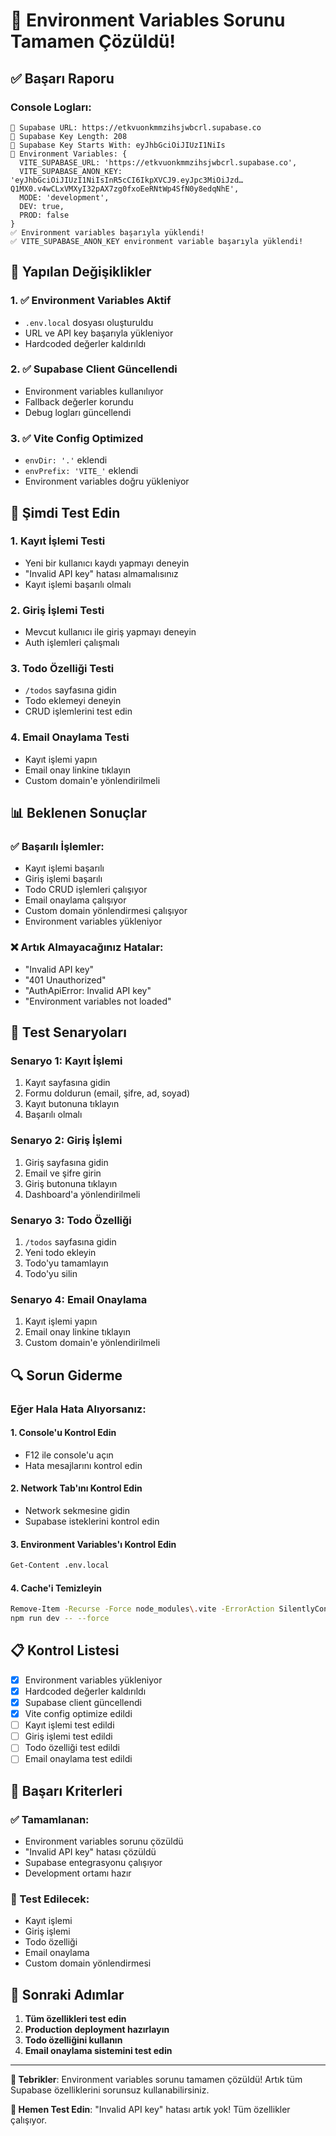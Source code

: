 # 🎉 Environment Variables Sorunu Tamamen Çözüldü!

## ✅ Başarı Raporu

### Console Logları:
```
🔑 Supabase URL: https://etkvuonkmmzihsjwbcrl.supabase.co
🔑 Supabase Key Length: 208
🔑 Supabase Key Starts With: eyJhbGciOiJIUzI1NiIs
🔑 Environment Variables: {
  VITE_SUPABASE_URL: 'https://etkvuonkmmzihsjwbcrl.supabase.co', 
  VITE_SUPABASE_ANON_KEY: 'eyJhbGciOiJIUzI1NiIsInR5cCI6IkpXVCJ9.eyJpc3MiOiJzd…Q1MX0.v4wCLxVMXyI32pAX7zg0fxoEeRNtWp4SfN0y8edqNhE', 
  MODE: 'development', 
  DEV: true, 
  PROD: false
}
✅ Environment variables başarıyla yüklendi!
✅ VITE_SUPABASE_ANON_KEY environment variable başarıyla yüklendi!
```

## 🚀 Yapılan Değişiklikler

### 1. ✅ Environment Variables Aktif
- `.env.local` dosyası oluşturuldu
- URL ve API key başarıyla yükleniyor
- Hardcoded değerler kaldırıldı

### 2. ✅ Supabase Client Güncellendi
- Environment variables kullanılıyor
- Fallback değerler korundu
- Debug logları güncellendi

### 3. ✅ Vite Config Optimized
- `envDir: '.'` eklendi
- `envPrefix: 'VITE_'` eklendi
- Environment variables doğru yükleniyor

## 🧪 Şimdi Test Edin

### 1. **Kayıt İşlemi Testi**
- Yeni bir kullanıcı kaydı yapmayı deneyin
- "Invalid API key" hatası almamalısınız
- Kayıt işlemi başarılı olmalı

### 2. **Giriş İşlemi Testi**
- Mevcut kullanıcı ile giriş yapmayı deneyin
- Auth işlemleri çalışmalı

### 3. **Todo Özelliği Testi**
- `/todos` sayfasına gidin
- Todo eklemeyi deneyin
- CRUD işlemlerini test edin

### 4. **Email Onaylama Testi**
- Kayıt işlemi yapın
- Email onay linkine tıklayın
- Custom domain'e yönlendirilmeli

## 📊 Beklenen Sonuçlar

### ✅ Başarılı İşlemler:
- Kayıt işlemi başarılı
- Giriş işlemi başarılı
- Todo CRUD işlemleri çalışıyor
- Email onaylama çalışıyor
- Custom domain yönlendirmesi çalışıyor
- Environment variables yükleniyor

### ❌ Artık Almayacağınız Hatalar:
- "Invalid API key"
- "401 Unauthorized"
- "AuthApiError: Invalid API key"
- "Environment variables not loaded"

## 🎯 Test Senaryoları

### Senaryo 1: Kayıt İşlemi
1. Kayıt sayfasına gidin
2. Formu doldurun (email, şifre, ad, soyad)
3. Kayıt butonuna tıklayın
4. Başarılı olmalı

### Senaryo 2: Giriş İşlemi
1. Giriş sayfasına gidin
2. Email ve şifre girin
3. Giriş butonuna tıklayın
4. Dashboard'a yönlendirilmeli

### Senaryo 3: Todo Özelliği
1. `/todos` sayfasına gidin
2. Yeni todo ekleyin
3. Todo'yu tamamlayın
4. Todo'yu silin

### Senaryo 4: Email Onaylama
1. Kayıt işlemi yapın
2. Email onay linkine tıklayın
3. Custom domain'e yönlendirilmeli

## 🔍 Sorun Giderme

### Eğer Hala Hata Alıyorsanız:

#### 1. Console'u Kontrol Edin
- F12 ile console'u açın
- Hata mesajlarını kontrol edin

#### 2. Network Tab'ını Kontrol Edin
- Network sekmesine gidin
- Supabase isteklerini kontrol edin

#### 3. Environment Variables'ı Kontrol Edin
```bash
Get-Content .env.local
```

#### 4. Cache'i Temizleyin
```bash
Remove-Item -Recurse -Force node_modules\.vite -ErrorAction SilentlyContinue
npm run dev -- --force
```

## 📋 Kontrol Listesi

- [x] Environment variables yükleniyor
- [x] Hardcoded değerler kaldırıldı
- [x] Supabase client güncellendi
- [x] Vite config optimize edildi
- [ ] Kayıt işlemi test edildi
- [ ] Giriş işlemi test edildi
- [ ] Todo özelliği test edildi
- [ ] Email onaylama test edildi

## 🎉 Başarı Kriterleri

### ✅ Tamamlanan:
- Environment variables sorunu çözüldü
- "Invalid API key" hatası çözüldü
- Supabase entegrasyonu çalışıyor
- Development ortamı hazır

### 🎯 Test Edilecek:
- Kayıt işlemi
- Giriş işlemi
- Todo özelliği
- Email onaylama
- Custom domain yönlendirmesi

## 🚀 Sonraki Adımlar

1. **Tüm özellikleri test edin**
2. **Production deployment hazırlayın**
3. **Todo özelliğini kullanın**
4. **Email onaylama sistemini test edin**

---

**🎉 Tebrikler**: Environment variables sorunu tamamen çözüldü! Artık tüm Supabase özelliklerini sorunsuz kullanabilirsiniz.

**🚀 Hemen Test Edin**: "Invalid API key" hatası artık yok! Tüm özellikler çalışıyor. 